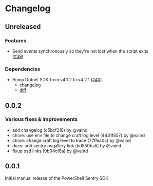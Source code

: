 # Changelog

## Unreleased

### Features

- Send events synchronously so they're not lost when the script exits ([#39](https://github.com/getsentry/sentry-powershell/pull/39))

### Dependencies

- Bump Dotnet SDK from v4.1.2 to v4.2.1 ([#40](https://github.com/getsentry/sentry-powershell/pull/40))
  - [changelog](https://github.com/getsentry/sentry-dotnet/blob/main/CHANGELOG.md#421)
  - [diff](https://github.com/getsentry/sentry-dotnet/compare/4.1.2...4.2.1)

## 0.0.2

### Various fixes & improvements

- add changelog (c5bcf218) by @vaind
- chore: use env file to change craft log level (4431f857) by @vaind
- chore: change craft log level to trace (77ffea0c) by @vaind
- docs: add sentry psgallery link (bd550ba5) by @vaind
- fixup psd links (9b04cf8a) by @vaind

## 0.0.1

Initial manual release of the PowerShell Sentry SDK.
